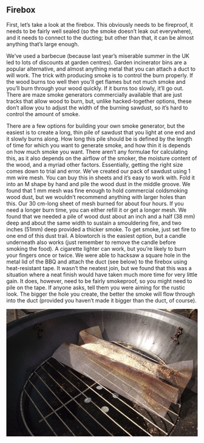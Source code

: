 ## Firebox

First, let’s take a look at the firebox. This obviously needs to be fireproof, it needs to be fairly well sealed (so the smoke doesn’t leak out everywhere), and it needs to connect to the ducting; but other than that, it can be almost anything that’s large enough. 

We’ve used a barbecue (because last year’s miserable summer in the UK led to lots of discounts at garden centres). Garden incinerator bins are a popular alternative, and almost anything metal that you can attach a duct to will work. The trick with producing smoke is to control the burn properly. If the wood burns too well then you’ll get flames but not much smoke and you’ll burn through your wood quickly. If it burns too slowly, it’ll go out. There are maze smoke generators commercially available that are just tracks that allow wood to burn, but, unlike hacked-together options, these don’t allow you to adjust the width of the burning sawdust, so it’s hard to control the amount of smoke. 

There are a few options for building your own smoke generator, but the easiest is to create a long, thin pile of sawdust that you light at one end and it slowly burns along. How long this pile should be is defined by the length of time for which you want to generate smoke, and how thin it is depends on how much smoke you want. There aren’t any formulae for calculating this, as it also depends on the airflow of the smoker, the moisture content of the wood, and a myriad other factors. Essentially, getting the right size comes down to trial and error. We’ve created our pack of sawdust using 1 mm wire mesh. You can buy this in sheets and it’s easy to work with. Fold it into an M shape by hand and pile the wood dust in the middle groove. We found that 1 mm mesh was fine enough to hold commercial coldsmoking wood dust, but we wouldn’t recommend anything with larger holes than this. Our 30 cm-long sheet of mesh burned for about four hours. If you need a longer burn time, you can either refill it or get a longer mesh. We found that we needed a pile of wood dust  about an inch and a half (38 mm) deep and about the same width to sustain a smouldering fire, and two inches (51mm) deep provided a thicker smoke. To get smoke, just set fire to one end of this dust trail. A blowtorch is the easiest option, but a candle underneath also works (just remember to remove the candle before smoking the food). A cigarette lighter can work, but you’re likely to burn your fingers once or twice. We were able to hacksaw a square hole in the metal lid of the BBQ and attach the duct (see below) to the firebox using heat-resistant tape. It wasn’t the neatest join, but we found that this was a situation where a neat finish would have taken much more time for very little gain. It does, however, need to be fairly smokeproof, so you might need to pile on the tape. If anyone asks, tell them you were aiming for the rustic look. The bigger the hole you create, the better the smoke will flow through into the duct (provided you haven’t made it bigger than the duct, of course).

![Smoke generator](images/smoker3.jpg)